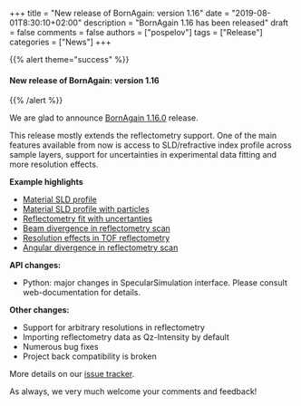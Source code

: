 +++
title = "New release of BornAgain: version 1.16"
date = "2019-08-01T8:30:10+02:00"
description = "BornAgain 1.16 has been released"
draft = false
comments = false
authors = ["pospelov"]
tags = ["Release"]
categories = ["News"]
+++

{{% alert theme="success" %}}
#### New release of BornAgain: version 1.16
{{% /alert %}}

We are glad to announce [BornAgain 1.16.0](https://www.bornagainproject.org/download/) release.

This release mostly extends the reflectometry support. 
One of the main features available from now is access to 
SLD/refractive index profile across sample layers, support for uncertainties in experimental data fitting and more resolution effects.

**Example highlights**

+ [Material SLD profile](https://www.bornagainproject.org/documentation/tutorial-examples/reflectometry/material-profile/)
+ [Material SLD profile with particles](https://www.bornagainproject.org/documentation/tutorial-examples/reflectometry/material-profile-with-particles/)
+ [Reflectometry fit with uncertanties](https://www.bornagainproject.org/documentation/tutorial-examples/fitting/extended/fit-with-uncertainties/)
+ [Beam divergence in reflectometry scan](https://www.bornagainproject.org/documentation/tutorial-examples/reflectometry/beam-full-divergence/)
+ [Resolution effects in TOF reflectometry](https://www.bornagainproject.org/documentation/tutorial-examples/reflectometry/tofr-with-resolution/)
+ [Angular divergence in reflectometry scan](https://www.bornagainproject.org/documentation/tutorial-examples/reflectometry/beam-angular-divergence/)

**API changes:**

* Python: major changes in SpecularSimulation interface. Please consult web-documentation for details.

**Other changes:**

* Support for arbitrary resolutions in reflectometry
* Importing reflectometry data as Qz-Intensity by default
* Numerous bug fixes
* Project back compatibility is broken

More details on our [issue tracker](http://apps.jcns.fz-juelich.de/redmine/versions/48).

As always, we very much welcome your comments and feedback!
